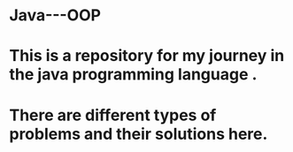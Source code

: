 # Java---OOP

# This is a repository for my journey in the java programming language . 
# There are different types of problems and their solutions here.
 
